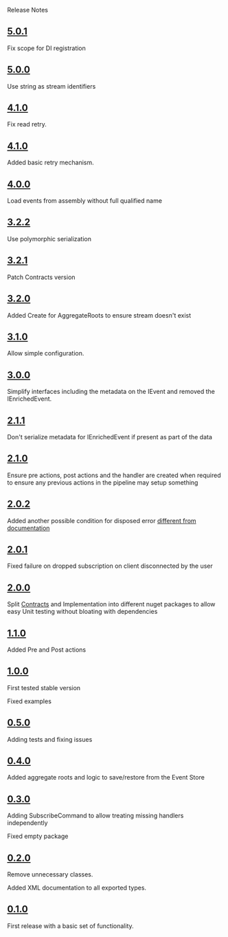 Release Notes


## [5.0.1](https://github.com/dariogriffo/easy-evs/releases/tag/5.0.1)

Fix scope for DI registration

## [5.0.0](https://github.com/dariogriffo/easy-evs/releases/tag/5.0.0)

Use string as stream identifiers

## [4.1.0](https://github.com/dariogriffo/easy-evs/releases/tag/4.1.1)

Fix read retry.

## [4.1.0](https://github.com/dariogriffo/easy-evs/releases/tag/4.1.0)

Added basic retry mechanism.

## [4.0.0](https://github.com/dariogriffo/easy-evs/releases/tag/4.0.0)

Load events from assembly without full qualified name

## [3.2.2](https://github.com/dariogriffo/easy-evs/releases/tag/3.2.2)

Use polymorphic serialization

## [3.2.1](https://github.com/dariogriffo/easy-evs/releases/tag/3.2.1)

Patch Contracts version

## [3.2.0](https://github.com/dariogriffo/easy-evs/releases/tag/3.2.0)

Added Create for AggregateRoots to ensure stream doesn't exist

## [3.1.0](https://github.com/dariogriffo/easy-evs/releases/tag/3.1.0)

Allow simple configuration.

## [3.0.0](https://github.com/dariogriffo/easy-evs/releases/tag/3.0.0)

Simplify interfaces including the metadata on the IEvent and removed the IEnrichedEvent.

## [2.1.1](https://github.com/dariogriffo/easy-evs/releases/tag/2.1.1)

Don't serialize metadata for IEnrichedEvent if present as part of the data

## [2.1.0](https://github.com/dariogriffo/easy-evs/releases/tag/2.1.0)

Ensure pre actions, post actions and the handler are created when required to ensure any previous actions in the pipeline may setup something

## [2.0.2](https://github.com/dariogriffo/easy-evs/releases/tag/2.0.2)

Added another possible condition for disposed error [different from documentation](https://github.com/EventStore/EventStore-Client-Dotnet/issues/154)

## [2.0.1](https://github.com/dariogriffo/easy-evs/releases/tag/2.0.1)

Fixed failure on dropped subscription on client disconnected by the user

## [2.0.0](https://github.com/dariogriffo/easy-evs/releases/tag/2.0.0)

Split [Contracts](https://www.nuget.org/packages/EasyEvs.Contracts) and Implementation into different nuget packages to allow easy Unit testing without bloating with dependencies

## [1.1.0](https://github.com/dariogriffo/easy-evs/releases/tag/1.1.0)

Added Pre and Post actions


## [1.0.0](https://github.com/dariogriffo/easy-evs/releases/tag/1.0.0)

First tested stable version

Fixed examples


## [0.5.0](https://github.com/dariogriffo/easy-evs/releases/tag/0.5.0)

Adding tests and fixing issues


## [0.4.0](https://github.com/dariogriffo/easy-evs/releases/tag/0.4.0)

Added aggregate roots and logic to save/restore from the Event Store


## [0.3.0](https://github.com/dariogriffo/easy-evs/releases/tag/0.3.0)

Adding SubscribeCommand to allow treating missing handlers independently

Fixed empty package


## [0.2.0](https://github.com/dariogriffo/easy-evs/releases/tag/0.2.0)

Remove unnecessary classes.

Added XML documentation to all exported types.


## [0.1.0](https://github.com/dariogriffo/easy-evs/releases/tag/0.1.0)

First release with a basic set of functionality.
